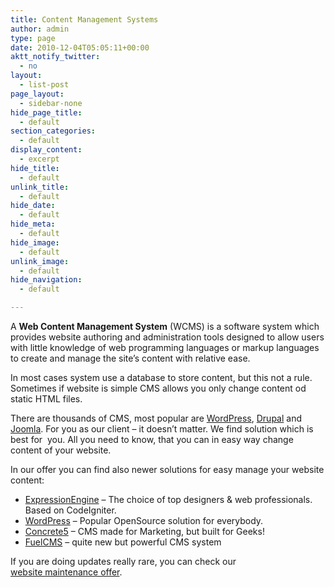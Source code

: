 ```yaml
---
title: Content Management Systems
author: admin
type: page
date: 2010-12-04T05:05:11+00:00
aktt_notify_twitter:
  - no
layout:
  - list-post
page_layout:
  - sidebar-none
hide_page_title:
  - default
section_categories:
  - default
display_content:
  - excerpt
hide_title:
  - default
unlink_title:
  - default
hide_date:
  - default
hide_meta:
  - default
hide_image:
  - default
unlink_image:
  - default
hide_navigation:
  - default

---
```

A **Web Content Management System** (WCMS) is a software system which provides website authoring and administration tools designed to allow users with little knowledge of web programming languages or markup languages to create and manage the site&#8217;s content with relative ease.

In most cases system use a database to store content, but this not a rule. Sometimes if website is simple CMS allows you only change content od static HTML files.

There are thousands of CMS, most popular are <a href="http://wordpress.org/" target="_blank">WordPress</a>, <a href="http://drupal.org/" target="_blank">Drupal</a> and <a href="http://www.joomla.org/" target="_blank">Joomla</a>. For you as our client &#8211; it doesn&#8217;t matter. We find solution which is best for  you. All you need to know, that you can in easy way change content of your website.

In our offer you can find also newer solutions for easy manage your website content:

  * <a href="http://expressionengine.com/" target="_blank">ExpressionEngine</a> &#8211; The choice of top designers & web professionals. Based on CodeIgniter.
  * <a href="http://www.wordpress.org/" target="_blank">WordPress</a> &#8211; Popular OpenSource solution for everybody.
  * <a href="http://www.concrete5.org/" target="_blank">Concrete5</a> &#8211; CMS made for Marketing, but built for Geeks!
  * <a href="http://www.getfuelcms.com/" target="_blank">FuelCMS</a> &#8211; quite new but powerful CMS system

If you are doing updates really rare, you can check our [website maintenance offer][1].

 [1]: /services/website-maintenance/